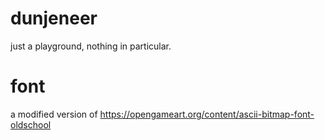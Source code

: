 # dunjeneer

just a playground, nothing in particular.

# font
a modified version of https://opengameart.org/content/ascii-bitmap-font-oldschool
